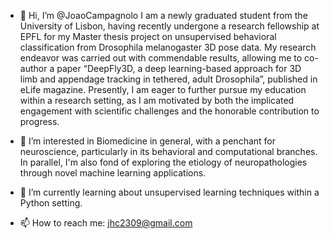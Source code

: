 - 👋 Hi, I’m @JoaoCampagnolo
I am a newly graduated student from the University of Lisbon, having recently undergone a research fellowship at EPFL for my Master thesis 
project on unsupervised behavioral classification from Drosophila melanogaster 3D pose data. My research endeavor was carried out with commendable 
results, allowing me to co-author a paper “DeepFly3D, a deep learning-based approach for 3D limb and appendage tracking in tethered, adult Drosophila”, 
published in eLife magazine.
Presently, I am eager to further pursue my education within a research setting, as I am motivated by both the implicated engagement with scientific 
challenges and the honorable contribution to progress.

- 👀 I’m interested in Biomedicine in general, with a penchant for neuroscience, particularly in its behavioral and computational branches. In parallel, I'm also fond of exploring the etiology of neuropathologies through novel machine learning applications.

- 🌱 I’m currently learning about unsupervised learning techniques within a Python setting.

- 📫 How to reach me: jhc2309@gmail.com

<!---
JoaoCampagnolo/JoaoCampagnolo is A repository because its `README.md` (this file) appears on your GitHub profile. (Wait, does it? 😳)
You can click the Preview link to take a look at your changes.
--->
